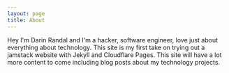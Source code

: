 ```yaml
---
layout: page
title: About
---
```


Hey I'm Darin Randal and I'm a hacker, software engineer, love just about everything about technology. This site is my first take on trying out a jamstack website with Jekyll and Cloudflare Pages. This site will have a lot more content to come including blog posts about my technology projects.